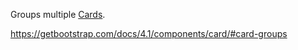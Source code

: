 Groups multiple [Cards](/docs/controls/bootstrap4/Card/{branch}).

<https://getbootstrap.com/docs/4.1/components/card/#card-groups>